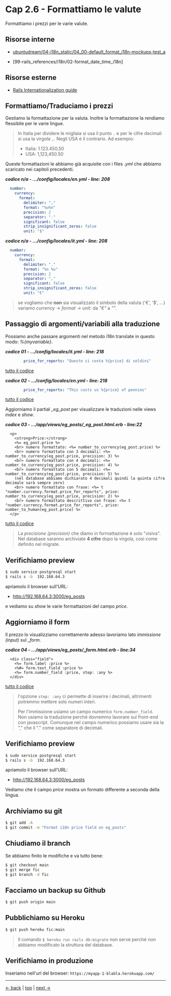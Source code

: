 # <a name="top"></a> Cap 2.6 - Formattiamo le valute

Formattiamo i prezzi per le varie valute.



## Risorse interne

- [ubuntudream/04-i18n_static/04_00-default_format_i18n-mockups-test_a]()

- [99-rails_references/i18n/02-format_date_time_i18n]



## Risorse esterne

- [Rails Internationalization guide](https://guides.rubyonrails.org/i18n.html)



## Formattiamo/Traduciamo i prezzi

Gestiamo la formattazione per la valuta.
Inoltre la formattazione la rendiamo flessibile per le varie lingue.

> In Italia per dividere le migliaia si usa il punto `.` e per le cifre decimali si usa la virgola `,`. 
> Negli USA è il contrario. Ad esempio:
>
> - Italia: 1.123.450,50
> - USA: 1,123,450.50

Queste formattazioni le abbiamo già acquisite con i files *.yml* che abbiamo scaricato nei capitoli precedenti.

***codice n/a - .../config/locales/en.yml - line: 208***

```yaml
  number:
    currency:
      format:
        delimiter: ","
        format: "%u%n"
        precision: 2
        separator: "."
        significant: false
        strip_insignificant_zeros: false
        unit: "$"
```

***codice n/a - .../config/locales/it.yml - line: 208***

```yaml
  number:
    currency:
      format:
        delimiter: "."
        format: "%n %u"
        precision: 2
        separator: ","
        significant: false
        strip_insignificant_zeros: false
        unit: "€"
```

> se vogliamo che **non** sia visualizzato il simbolo della valuta ('€', '$', ...) variamo *currency -> format -> unit:* da *"€"* a *""*.



## Passaggio di argomenti/variabili alla traduzione

Possiamo anche passare argomenti nel metodo i18n translate in questo modo: *%{myvariable}*.

***codice 01 - .../config/locales/it.yml - line: 218***

```yaml
        price_for_reports: "Questo ci costa %{price} di soldini"
```

[tutto il codice](https://github.com/flaviobordonidev/leanpubabrandnewcms/blob/master/01-base/12-format_i18n/04_01-config-locales-it.yml)


***codice 02 - .../config/locales/en.yml - line: 218***

```yaml
        price_for_reports: "This costs us %{price} of pennies"
```

[tutto il codice](https://github.com/flaviobordonidev/leanpubabrandnewcms/blob/master/01-base/12-format_i18n/04_02-config-locales-en.yml)


Aggiorniamo il partial *_eg_post* per visualizzare le traduzioni nelle views *index* e *show*.

***codice 03 - .../app/views/eg_posts/_eg_post.html.erb - line:22***

```html+erb
  <p>
    <strong>Price:</strong>
    <%= eg_post.price %>
    <br> numero formattato: <%= number_to_currency(eg_post.price) %>
    <br> numero formattato con 3 decimali: <%= number_to_currency(eg_post.price, precision: 3) %>
    <br> numero formattato con 4 decimali: <%= number_to_currency(eg_post.price, precision: 4) %>
    <br> numero formattato con 5 decimali: <%= number_to_currency(eg_post.price, precision: 5) %>
    (nel database abbiamo dichiarato 4 decimali quindi la quinta cifra decimale sarà sempre zero)
    <br> numero formattato con frase: <%= t "number.currency.format.price_for_reports", price: number_to_currency(eg_post.price, precision: 2) %>
    <br> numero formattato descrittivo con frase: <%= t "number.currency.format.price_for_reports", price: number_to_human(eg_post.price) %>
  </p>
```

[tutto il codice](https://github.com/flaviobordonidev/leanpubabrandnewcms/blob/master/01-base/12-format_i18n/04_03-views-eg_posts-_eg_post.html.erb)

> La *precisione (precision)* che diamo in formattazione è solo "visiva". <br/>
> Nel database saranno archiviate **4 cifre** dopo la virgola, così come definito nel migrate.



## Verifichiamo preview

```bash
$ sudo service postgresql start
$ rails s -b  192.168.64.3
```

apriamolo il browser sull'URL:

- http://192.168.64.3:3000/eg_posts

e vediamo su *show* le varie formattazioni del campo *price*.



## Aggiorniamo il form

Il prezzo lo visualizziamo correttamente adesso lavoriamo lato *immissione (input)* sul *_form*.

***codice 04 - .../app/views/eg_posts/_form.html.erb - line:34***

```html+erb
  <div class="field">
    <%= form.label :price %>
    <%#= form.text_field :price %>
    <%= form.number_field :price, step: :any %>
  </div>
```

[tutto il codice](https://github.com/flaviobordonidev/leanpubabrandnewcms/blob/master/01-base/12-format_i18n/04_04-views-eg_posts-_form.html.erb)

> l'opzione `step: :any` ci permette di inserire i decimali, altrimenti potremmo mettere solo numeri interi.
>
> Per l'immissione usiamo un campo numerico `form.number_field`. <br/>
> Non usiamo la traduzione perché dovremmo lavorare sul front-end con javascript.
> Comunque nel campo numerico possiamo usare sia la "," che il "." come separatore di decimali.



## Verifichiamo preview

```bash
$ sudo service postgresql start
$ rails s -b  192.168.64.3
```

apriamolo il browser sull'URL:

- http://192.168.64.3:3000/eg_posts

Vediamo che il campo *price* mostra un formato differente a seconda della lingua.



## Archiviamo su git

```bash
$ git add -A
$ git commit -m "Format i18n price field on eg_posts"
```


## Chiudiamo il branch

Se abbiamo finito le modifiche e va tutto bene:

```bash
$ git checkout main
$ git merge fic
$ git branch -d fic
```



## Facciamo un backup su Github

```bash
$ git push origin main
```



## Pubblichiamo su Heroku

```bash
$ git push heroku fic:main
```

> Il comando `$ heroku run rails db:migrate` non serve perché non abbiamo modificato la struttura del database.



## Verifichiamo in produzione

Inseriamo nell'url del browser: `https://myapp-1-blabla.herokuapp.com/`



---

[<- back](https://github.com/flaviobordonidev/leanpubabrandnewcms/blob/master/01-base/12-format_i18n/03_00-eg_posts_add_price-it.md)
 | [top](#top) |
[next ->](https://github.com/flaviobordonidev/leanpubabrandnewcms/blob/master/01-base/13-roles/01_00-roles-overview-it.md)
